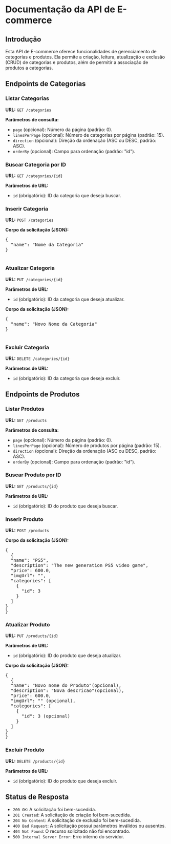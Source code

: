 <!DOCTYPE html>
<html>
<head>
  <meta charset="UTF-8">
</head>
<body>
  <h1>Documentação da API de E-commerce</h1>

  <h2>Introdução</h2>
  <p>Esta API de E-commerce oferece funcionalidades de gerenciamento de categorias e produtos. Ela permite a criação, leitura, atualização e exclusão (CRUD) de categorias e produtos, além de permitir a associação de produtos a categorias.</p>

  <h2>Endpoints de Categorias</h2>
  
  <h3>Listar Categorias</h3>
  <p><strong>URL:</strong> <code>GET /categories</code></p>
  <p><strong>Parâmetros de consulta:</strong></p>
  <ul>
    <li><code>page</code> (opcional): Número da página (padrão: 0).</li>
    <li><code>linesPerPage</code> (opcional): Número de categorias por página (padrão: 15).</li>
    <li><code>direction</code> (opcional): Direção da ordenação (ASC ou DESC, padrão: ASC).</li>
    <li><code>orderBy</code> (opcional): Campo para ordenação (padrão: "id").</li>
  </ul>

  <h3>Buscar Categoria por ID</h3>
  <p><strong>URL:</strong> <code>GET /categories/{id}</code></p>
  <p><strong>Parâmetros de URL:</strong></p>
  <ul>
    <li><code>id</code> (obrigatório): ID da categoria que deseja buscar.</li>
  </ul>

  <h3>Inserir Categoria</h3>
  <p><strong>URL:</strong> <code>POST /categories</code></p>
  <p><strong>Corpo da solicitação (JSON):</strong></p>
  <pre>
{
  "name": "Nome da Categoria"
}
  </pre>

  <h3>Atualizar Categoria</h3>
  <p><strong>URL:</strong> <code>PUT /categories/{id}</code></p>
  <p><strong>Parâmetros de URL:</strong></p>
  <ul>
    <li><code>id</code> (obrigatório): ID da categoria que deseja atualizar.</li>
  </ul>
  <p><strong>Corpo da solicitação (JSON):</strong></p>
  <pre>
{
  "name": "Novo Nome da Categoria"
}
  </pre>

  <h3>Excluir Categoria</h3>
  <p><strong>URL:</strong> <code>DELETE /categories/{id}</code></p>
  <p><strong>Parâmetros de URL:</strong></p>
  <ul>
    <li><code>id</code> (obrigatório): ID da categoria que deseja excluir.</li>
  </ul>

  <h2>Endpoints de Produtos</h2>

<h3>Listar Produtos</h3>
<p><strong>URL:</strong> <code>GET /products</code></p>
<p><strong>Parâmetros de consulta:</strong></p>
<ul>
  <li><code>page</code> (opcional): Número da página (padrão: 0).</li>
  <li><code>linesPerPage</code> (opcional): Número de produtos por página (padrão: 15).</li>
  <li><code>direction</code> (opcional): Direção da ordenação (ASC ou DESC, padrão: ASC).</li>
  <li><code>orderBy</code> (opcional): Campo para ordenação (padrão: "id").</li>
</ul>

<h3>Buscar Produto por ID</h3>
<p><strong>URL:</strong> <code>GET /products/{id}</code></p>
<p><strong>Parâmetros de URL:</strong></p>
<ul>
  <li><code>id</code> (obrigatório): ID do produto que deseja buscar.</li>
</ul>

<h3>Inserir Produto</h3>
<p><strong>URL:</strong> <code>POST /products</code></p>
<p><strong>Corpo da solicitação (JSON):</strong></p>
<pre>
{
  {
  "name": "PS5",
  "description": "The new generation PS5 video game",
  "price": 600.0,
  "imgUrl": "",
  "categories": [
    {
      "id": 3
    }
  ]
}
}
</pre>

<h3>Atualizar Produto</h3>
<p><strong>URL:</strong> <code>PUT /products/{id}</code></p>
<p><strong>Parâmetros de URL:</strong></p>
<ul>
  <li><code>id</code> (obrigatório): ID do produto que deseja atualizar.</li>
</ul>
<p><strong>Corpo da solicitação (JSON):</strong></p>
<pre>
{
  {
  "name": "Novo nome do Produto"(opcional),
  "description": "Nova descricao"(opcional),
  "price": 600.0,
  "imgUrl": "" (opcional),
  "categories": [
    {
      "id": 3 (opcional)
    }
  ]
}
}
</pre>

<h3>Excluir Produto</h3>
<p><strong>URL:</strong> <code>DELETE /products/{id}</code></p>
<p><strong>Parâmetros de URL:</strong></p>
<ul>
  <li><code>id</code> (obrigatório): ID do produto que deseja excluir.</li>
</ul>

  <h2>Status de Resposta</h2>
  <ul>
    <li><code>200 OK</code>: A solicitação foi bem-sucedida.</li>
    <li><code>201 Created</code>: A solicitação de criação foi bem-sucedida.</li>
    <li><code>204 No Content</code>: A solicitação de exclusão foi bem-sucedida.</li>
    <li><code>400 Bad Request</code>: A solicitação possui parâmetros inválidos ou ausentes.</li>
    <li><code>404 Not Found</code>: O recurso solicitado não foi encontrado.</li>
    <li><code>500 Internal Server Error</code>: Erro interno do servidor.</li>
  </ul>
  
  <!-- Adicione outras informações necessárias -->

</body>
</html>




